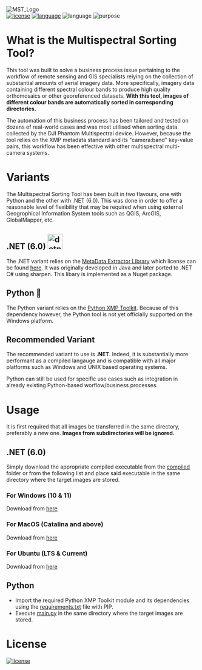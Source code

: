 ![MST_Logo](https://user-images.githubusercontent.com/47387377/142050108-d22dc717-7b1a-4f89-8d11-24e18eb3360d.png)<br>
[![license](https://img.shields.io/badge/License-MIT-yellow.svg)](LICENSE.md) [![language](https://img.shields.io/badge/language-.NET-blueviolet)](https://dotnet.microsoft.com) ![language](https://img.shields.io/badge/language-Python-green) ![purpose](https://img.shields.io/badge/purpose-automation-red)
<br>

# What is the Multispectral Sorting Tool?

This tool was built to solve a business process issue pertaining to the workflow of remote sensing and GIS specialists relying on the collection of substantial amounts of aerial imagery data. More specifically, imagery data containing different spectral colour bands to produce high quality orthomosaics or other georeferenced datasets. <strong>With this tool, images of different colour bands are automatically sorted in corresponding directories.</strong>

The automation of this business process has been tailored and tested on dozens of real-world cases and was most utilised when sorting data collected by the DJI Phantom Multispectral device. However, because the tool relies on the XMP metadata standard and its "camera:band" key-value pairs, this workflow has been effective with other multispectral multi-camera systems.

# Variants

The Multispectral Sorting Tool has been built in two flavours, one with Python and the other with .NET (6.0). This was done in order to offer a reasonable level of flexibility that may be required when using external Geogrophical Information System tools such as QGIS, ArcGIS, GlobalMapper, etc.

## .NET (6.0) <img src='https://cdn.jsdelivr.net/gh/devicons/devicon/icons/dot-net/dot-net-plain-wordmark.svg' alt="dotnetcore" width="40" height="40"/>

The .NET variant relies on the [MetaData Extractor Library](https://github.com/drewnoakes/metadata-extractor) which license can be found [here](https://github.com/drewnoakes/metadata-extractor/blob/master/LICENSE). It was originally developed in Java and later ported to .NET C# using sharpen. This libary is implemented as a Nuget package.

## Python 🐍

The Python variant relies on the [Python XMP Toolkit](https://python-xmp-toolkit.readthedocs.io/en/latest/). Because of this dependency however, the Python tool is not yet officially supported on the Windows platform. 

## Recommended Variant

The recommended variant to use is <strong>.NET</strong>. Indeed, it is substantially more performant as a compiled langauge and is compatible with all major platforms such as Windows and UNIX based operating systems. 

Python can still be used for specific use cases such as integration in already existing Python-based worflow/business processes.

# Usage

It is first required that all images be transferred in the same directory, preferably a new one. <strong>Images from subdirectories will be ignored.</strong> 

## .NET (6.0)

Simply download the appropriate compiled executable from the [compiled]() folder or from the following list and place said executable in the same directory where the target images are stored.

### For Windows (10 & 11)

Download from [here]()

### For MacOS (Catalina and above)

Download from [here]()

### For Ubuntu (LTS & Current)

Download from [here]()

## Python

- Import the required Python XMP Toolkit module and its dependencies using the [requirements.txt]() file with PIP.
- Execute [main.py]() in the same directory where the target images are stored.


# License

[![license](https://img.shields.io/badge/License-MIT-yellow.svg)](LICENSE.md) 
